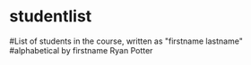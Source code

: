 # studentlist
#List of students in the course, written as "firstname lastname"
#alphabetical by firstname
Ryan Potter
